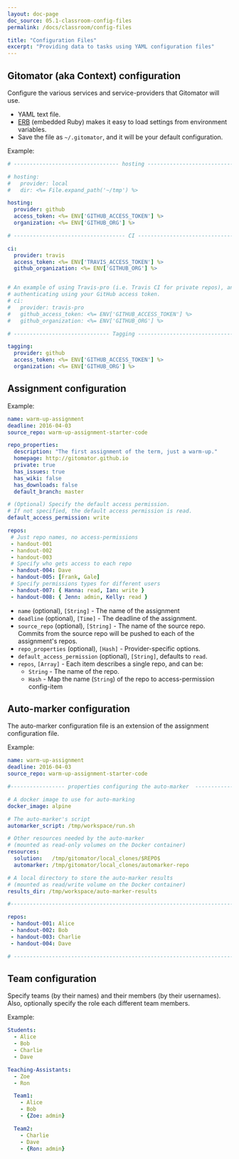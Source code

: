 ```yaml
---
layout: doc-page
doc_source: 05.1-classroom-config-files
permalink: /docs/classroom/config-files

title: "Configuration Files"
excerpt: "Providing data to tasks using YAML configuration files"
---
```


## Gitomator (aka Context) configuration

Configure the various services and service-providers that Gitomator will use.

 * YAML text file.
 * [ERB](http://www.stuartellis.eu/articles/erb/) (embedded Ruby) makes it easy
   to load settings from environment variables.
 * Save the file as `~/.gitomator`, and it will be your default configuration.

Example:

```yaml
# --------------------------------- hosting ------------------------------------

# hosting:
#   provider: local
#   dir: <%= File.expand_path('~/tmp') %>

hosting:
  provider: github
  access_token: <%= ENV['GITHUB_ACCESS_TOKEN'] %>
  organization: <%= ENV['GITHUB_ORG'] %>

# ----------------------------------- CI ---------------------------------------

ci:
  provider: travis
  access_token: <%= ENV['TRAVIS_ACCESS_TOKEN'] %>
  github_organization: <%= ENV['GITHUB_ORG'] %>


# An example of using Travis-pro (i.e. Travis CI for private repos), and
# authenticating using your GitHub access token.
# ci:
#   provider: travis-pro
#   github_access_token: <%= ENV['GITHUB_ACCESS_TOKEN'] %>
#   github_organization: <%= ENV['GITHUB_ORG'] %>

# ------------------------------ Tagging ---------------------------------------

tagging:
  provider: github
  access_token: <%= ENV['GITHUB_ACCESS_TOKEN'] %>
  organization: <%= ENV['GITHUB_ORG'] %>
```

## Assignment configuration

Example:

```yaml
name: warm-up-assignment
deadline: 2016-04-03
source_repo: warm-up-assignment-starter-code

repo_properties:
  description: "The first assignment of the term, just a warm-up."
  homepage: http://gitomator.github.io
  private: true
  has_issues: true
  has_wiki: false
  has_downloads: false
  default_branch: master

# (Optional) Specify the default access permission.
# If not specified, the default access permission is read.
default_access_permission: write

repos:
 # Just repo names, no access-permissions
 - handout-001
 - handout-002
 - handout-003
 # Specify who gets access to each repo
 - handout-004: Dave
 - handout-005: [Frank, Gale]
 # Specify permissions types for different users
 - handout-007: { Hanna: read, Ian: write }
 - handout-008: { Jenn: admin, Kelly: read }
```

 * `name` (optional), `[String]` - The name of the assignment
 * `deadline` (optional), `[Time]` - The deadline of the assignment.
 * `source_repo` (optional), `[String]` - The name of the source repo.
   Commits from the source repo will be pushed to each of the assignment's repos.
 * `repo_properties` (optional), `[Hash]` - Provider-specific options.
 * `default_access_permission` (optional), `[String]`, defaults to `read`.
 * `repos`, `[Array]` - Each item describes a single repo, and can be:
    * `String` - The name of the repo.
    * `Hash` - Map the name (`String`) of the repo to access-permission config-item


## Auto-marker configuration

The auto-marker configuration file is an extension of the assignment configuration
file.

Example:

```yaml
name: warm-up-assignment
deadline: 2016-04-03
source_repo: warm-up-assignment-starter-code

#----------------- properties configuring the auto-marker  ---------------------

# A docker image to use for auto-marking
docker_image: alpine

# The auto-marker's script
automarker_script: /tmp/workspace/run.sh

# Other resources needed by the auto-marker
# (mounted as read-only volumes on the Docker container)
resources:
  solution:   /tmp/gitomator/local_clones/$REPO$
  automarker: /tmp/gitomator/local_clones/automarker-repo

# A local directory to store the auto-marker results
# (mounted as read/write volume on the Docker container)
results_dir: /tmp/workspace/auto-marker-results

#-------------------------------------------------------------------------------

repos:
 - handout-001: Alice
 - handout-002: Bob
 - handout-003: Charlie
 - handout-004: Dave

# ------------------------------------------------------------------------------
```


## Team configuration

Specify teams (by their names) and their members (by their usernames).
Also, optionally specify the role each different team members.

Example:

```yaml
Students:
  - Alice
  - Bob
  - Charlie
  - Dave

Teaching-Assistants:
  - Zoe
  - Ron

  Team1:
    - Alice
    - Bob
    - {Zoe: admin}

  Team2:
    - Charlie
    - Dave
    - {Ron: admin}
```
